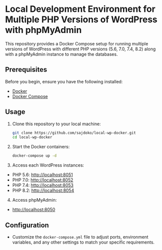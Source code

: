 # Local Development Environment for Multiple PHP Versions of WordPress with phpMyAdmin

This repository provides a Docker Compose setup for running multiple versions of WordPress with different PHP versions (5.6, 7.0, 7.4, 8.2) along with a phpMyAdmin instance to manage the databases.

## Prerequisites

Before you begin, ensure you have the following installed:

- [Docker](https://www.docker.com/products/docker-desktop)
- [Docker Compose](https://docs.docker.com/compose/install/)

## Usage

1. Clone this repository to your local machine:

   ```sh
   git clone https://github.com/sajdoko/local-wp-docker.git
   cd local-wp-docker
   ```

2. Start the Docker containers:

    ```sh
    docker-compose up -d
    ```

3. Access each WordPress instances:

- PHP 5.6: <http://localhost:8051>
- PHP 7.0: <http://localhost:8052>
- PHP 7.4: <http://localhost:8053>
- PHP 8.2: <http://localhost:8054>

4. Access phpMyAdmin:

- <http://localhost:8050>

## Configuration

- Customize the `docker-compose.yml` file to adjust ports, environment variables, and any other settings to match your specific requirements.
